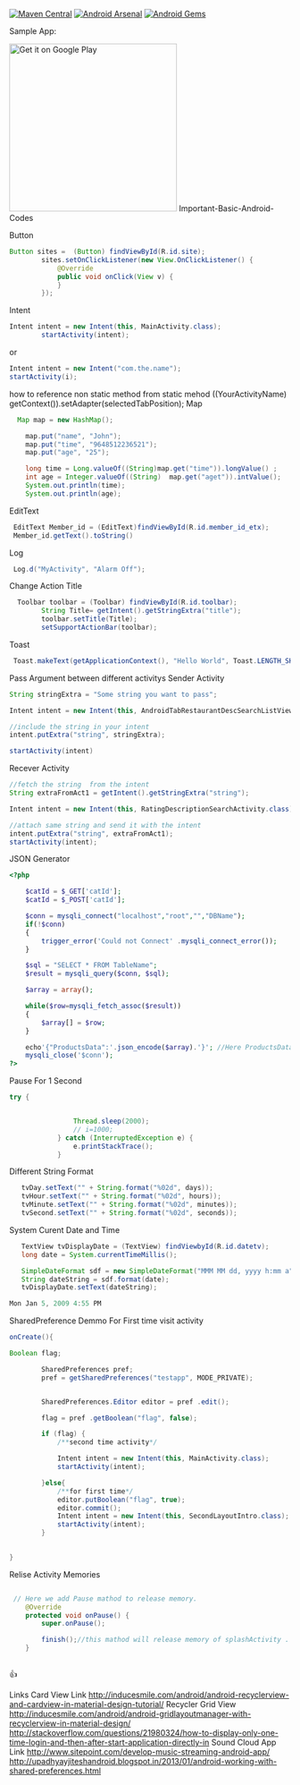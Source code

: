 [![Maven Central](https://img.shields.io/badge/maven%20central-appintro-green.svg)](http://search.maven.org/#browse%7C2137414099)
[![Android Arsenal](https://img.shields.io/badge/Android%20Arsenal-AppIntro-green.svg?style=flat)](https://android-arsenal.com/details/1/1939)
[![Android Gems](http://www.android-gems.com/badge/PaoloRotolo/AppIntro.svg?branch=master)](http://www.android-gems.com/lib/PaoloRotolo/AppIntro)

<p>Sample App:</p>
<a href="https://play.google.com/store/apps/details?id=christmaswallpaper.nazmul"><img alt="Get it on Google Play" src="https://play.google.com/intl/en_us/badges/images/apps/en-play-badge-border.png" width="300" /></a>
Important-Basic-Android-Codes

Button
```java
Button sites =  (Button) findViewById(R.id.site);
        sites.setOnClickListener(new View.OnClickListener() {
            @Override
            public void onClick(View v) {
            }
        });
```
Intent 
```java
Intent intent = new Intent(this, MainActivity.class);
        startActivity(intent);
```
or
```java
Intent intent = new Intent("com.the.name");
startActivity(i);
```
how to reference non static method from static mehod
((YourActivityName) getContext()).setAdapter(selectedTabPosition);
Map
```java
  Map map = new HashMap();

    map.put("name", "John");
    map.put("time", "9648512236521");
    map.put("age", "25");

    long time = Long.valueOf((String)map.get("time")).longValue() ;
    int age = Integer.valueOf((String)  map.get("aget")).intValue();
    System.out.println(time);
    System.out.println(age); 
```

EditText
```java 
 EditText Member_id = (EditText)findViewById(R.id.member_id_etx);
 Member_id.getText().toString()
 ```
 
 Log
 ```java
  Log.d("MyActivity", "Alarm Off");
  ```
Change Action Title 
```java
  Toolbar toolbar = (Toolbar) findViewById(R.id.toolbar);
        String Title= getIntent().getStringExtra("title");
        toolbar.setTitle(Title);
        setSupportActionBar(toolbar);
```
Toast
```java
 Toast.makeText(getApplicationContext(), "Hello World", Toast.LENGTH_SHORT).show();
```
Pass Argument between different activitys
Sender Activity
```java
String stringExtra = "Some string you want to pass";

Intent intent = new Intent(this, AndroidTabRestaurantDescSearchListView.class);

//include the string in your intent
intent.putExtra("string", stringExtra);

startActivity(intent)
```
Recever Activity
```java
//fetch the string  from the intent
String extraFromAct1 = getIntent().getStringExtra("string");

Intent intent = new Intent(this, RatingDescriptionSearchActivity.class);

//attach same string and send it with the intent
intent.putExtra("string", extraFromAct1);
startActivity(intent);
```
JSON Generator
```php
<?php

    $catId = $_GET['catId'];
    $catId = $_POST['catId'];   

    $conn = mysqli_connect("localhost","root","","DBName");
    if(!$conn)
    {
        trigger_error('Could not Connect' .mysqli_connect_error());
    }

    $sql = "SELECT * FROM TableName";
    $result = mysqli_query($conn, $sql);

    $array = array();

    while($row=mysqli_fetch_assoc($result))
    {
        $array[] = $row;
    }

    echo'{"ProductsData":'.json_encode($array).'}'; //Here ProductsData is just a simple String u can write anything instead
    mysqli_close('$conn');
?>
```


Pause For 1 Second
```java
try {


                Thread.sleep(2000);
                // i=1000;
            } catch (InterruptedException e) {
                e.printStackTrace();
            }
```
Different String Format
```java
   tvDay.setText("" + String.format("%02d", days));
   tvHour.setText("" + String.format("%02d", hours));
   tvMinute.setText("" + String.format("%02d", minutes));
   tvSecond.setText("" + String.format("%02d", seconds));
 ```
System Curent Date and Time 
```java
   TextView tvDisplayDate = (TextView) findViewbyId(R.id.datetv);
   long date = System.currentTimeMillis(); 

   SimpleDateFormat sdf = new SimpleDateFormat("MMM MM dd, yyyy h:mm a");
   String dateString = sdf.format(date);   
   tvDisplayDate.setText(dateString);
```
```java
Mon Jan 5, 2009 4:55 PM
```
                        

SharedPreference Demmo For First time visit activity
```java
onCreate(){

Boolean flag;

        SharedPreferences pref;
        pref = getSharedPreferences("testapp", MODE_PRIVATE);


        SharedPreferences.Editor editor = pref .edit();

        flag = pref .getBoolean("flag", false);

        if (flag) {
            /**second time activity*/

            Intent intent = new Intent(this, MainActivity.class);
            startActivity(intent);

        }else{
            /**for first time*/
            editor.putBoolean("flag", true);
            editor.commit();
            Intent intent = new Intent(this, SecondLayoutIntro.class);
            startActivity(intent);
        }

 
}
```
Relise Activity Memories 

```java

 // Here we add Pause mathod to release memory.
    @Override
    protected void onPause() {
        super.onPause();

        finish();//this mathod will release memory of splashActivity .
    }
    
 ```
:+1:

Links
Card View Link
http://inducesmile.com/android/android-recyclerview-and-cardview-in-material-design-tutorial/
Recycler Grid View
http://inducesmile.com/android/android-gridlayoutmanager-with-recyclerview-in-material-design/
http://stackoverflow.com/questions/21980324/how-to-display-only-one-time-login-and-then-after-start-application-directly-in
Sound Cloud App Link http://www.sitepoint.com/develop-music-streaming-android-app/
http://upadhyayjiteshandroid.blogspot.in/2013/01/android-working-with-shared-preferences.html
